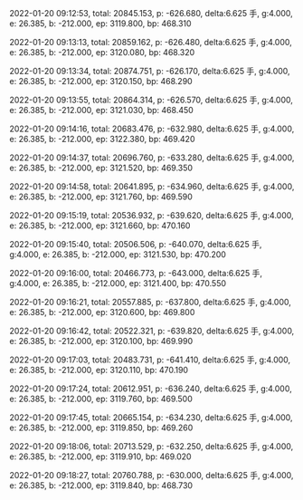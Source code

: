 2022-01-20 09:12:53, total: 20845.153, p: -626.680, delta:6.625 手, g:4.000, e: 26.385, b: -212.000, ep: 3119.800, bp: 468.310

2022-01-20 09:13:13, total: 20859.162, p: -626.480, delta:6.625 手, g:4.000, e: 26.385, b: -212.000, ep: 3120.080, bp: 468.320

2022-01-20 09:13:34, total: 20874.751, p: -626.170, delta:6.625 手, g:4.000, e: 26.385, b: -212.000, ep: 3120.150, bp: 468.290

2022-01-20 09:13:55, total: 20864.314, p: -626.570, delta:6.625 手, g:4.000, e: 26.385, b: -212.000, ep: 3121.030, bp: 468.450

2022-01-20 09:14:16, total: 20683.476, p: -632.980, delta:6.625 手, g:4.000, e: 26.385, b: -212.000, ep: 3122.380, bp: 469.420

2022-01-20 09:14:37, total: 20696.760, p: -633.280, delta:6.625 手, g:4.000, e: 26.385, b: -212.000, ep: 3121.520, bp: 469.350

2022-01-20 09:14:58, total: 20641.895, p: -634.960, delta:6.625 手, g:4.000, e: 26.385, b: -212.000, ep: 3121.760, bp: 469.590

2022-01-20 09:15:19, total: 20536.932, p: -639.620, delta:6.625 手, g:4.000, e: 26.385, b: -212.000, ep: 3121.660, bp: 470.160

2022-01-20 09:15:40, total: 20506.506, p: -640.070, delta:6.625 手, g:4.000, e: 26.385, b: -212.000, ep: 3121.530, bp: 470.200

2022-01-20 09:16:00, total: 20466.773, p: -643.000, delta:6.625 手, g:4.000, e: 26.385, b: -212.000, ep: 3121.400, bp: 470.550

2022-01-20 09:16:21, total: 20557.885, p: -637.800, delta:6.625 手, g:4.000, e: 26.385, b: -212.000, ep: 3120.600, bp: 469.800

2022-01-20 09:16:42, total: 20522.321, p: -639.820, delta:6.625 手, g:4.000, e: 26.385, b: -212.000, ep: 3120.100, bp: 469.990

2022-01-20 09:17:03, total: 20483.731, p: -641.410, delta:6.625 手, g:4.000, e: 26.385, b: -212.000, ep: 3120.110, bp: 470.190

2022-01-20 09:17:24, total: 20612.951, p: -636.240, delta:6.625 手, g:4.000, e: 26.385, b: -212.000, ep: 3119.760, bp: 469.500

2022-01-20 09:17:45, total: 20665.154, p: -634.230, delta:6.625 手, g:4.000, e: 26.385, b: -212.000, ep: 3119.850, bp: 469.260

2022-01-20 09:18:06, total: 20713.529, p: -632.250, delta:6.625 手, g:4.000, e: 26.385, b: -212.000, ep: 3119.910, bp: 469.020

2022-01-20 09:18:27, total: 20760.788, p: -630.000, delta:6.625 手, g:4.000, e: 26.385, b: -212.000, ep: 3119.840, bp: 468.730
